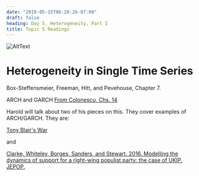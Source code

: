 ```yaml
---
date: "2019-05-15T06:28:26-07:00"
draft: false
heading: Day 5, Heterogeneity, Part I
title: Topic 5 Readings
---
```



![AltText](/img/HLogo.jpg)

# Heterogeneity in Single Time Series

Box-Steffensmeier, Freeman, Hitt, and Pevehouse, Chapter 7.

ARCH and GARCH  [From Colonescu, Chs. 14](https://bookdown.org/ccolonescu/RPoE4/time-varying-volatility-and-arch-models.html)

Harold will talk about two of his pieces on this.  They cover examples of ARCH/GARCH.  They are:

[Tony Blair's War](../pdf/TonysWar.pdf)

and

[Clarke, Whiteley, Borges, Sanders, and Stewart.  2016.  Modelling the dynamics of support for a right-wing populist party: the case of UKIP.  JEPOP.](../pdf/CWBSS-JEPOP.pdf)
